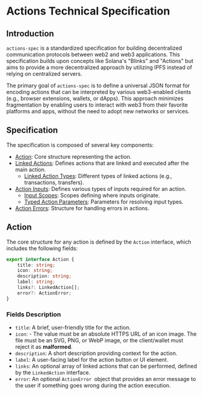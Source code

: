 # Actions Technical Specification

## Introduction

`actions-spec` is a standardized specification for building decentralized communication protocols between web2 and web3 applications. This specification builds upon concepts like Solana's "Blinks" and "Actions" but aims to provide a more decentralized approach by utilizing IPFS instead of relying on centralized servers.

The primary goal of `actions-spec` is to define a universal JSON format for encoding actions that can be interpreted by various web3-enabled clients (e.g., browser extensions, wallets, or dApps). This approach minimizes fragmentation by enabling users to interact with web3 from their favorite platforms and apps, without the need to adopt new networks or services.

## Specification

The specification is composed of several key components:

-   [Action](#action): Core structure representing the action.
-   [Linked Actions](#linked-actions): Defines actions that are linked and executed after the main action.
    -   [Linked Action Types](#linked-action-types): Different types of linked actions (e.g., transactions, transfers).
-   [Action Inputs](#action-inputs): Defines various types of inputs required for an action.
    -   [Input Scopes](#input-scopes): Scopes defining where inputs originate.
    -   [Typed Action Parameters](#typed-action-parameters): Parameters for resolving input types.
-   [Action Errors](#action-errors): Structure for handling errors in actions.

## Action

The core structure for any action is defined by the `Action` interface, which includes the following fields:

```ts
export interface Action {
    title: string;
    icon: string;
    description: string;
    label: string;
    links?: LinkedAction[];
    error?: ActionError;
}
```

### Fields Description

-   `title`: A brief, user-friendly title for the action.
-   `icon`: - The value must be an absolute HTTPS URL of an icon image. The file must be an SVG, PNG, or WebP image, or the client/wallet must reject it
    as **malformed**.
-   `description`: A short description providing context for the action.
-   `label`: A user-facing label for the action button or UI element.
-   `links`: An optional array of linked actions that can be performed, defined by the `LinkedAction` interface.
-   `error`: An optional `ActionError `object that provides an error message to the user if something goes wrong during the action execution.

